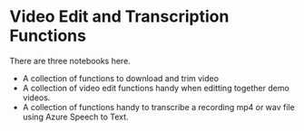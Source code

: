 # Video Edit and Transcription Functions

There are three notebooks here. 
- A collection of functions to download and trim video
- A collection of video edit functions handy when editting together demo videos.
- A collection of functions handy to transcribe a recording mp4 or wav file using Azure Speech to Text.

